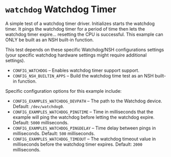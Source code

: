 # `watchdog` Watchdog Timer

A simple test of a watchdog timer driver. Initializes starts the
watchdog timer. It pings the watchdog timer for a period of time then
lets the watchdog timer expire... resetting the CPU is successful. This
example can ONLY be built as an NSH built-in function.

This test depends on these specific Watchdog/NSH configurations settings
(your specific watchdog hardware settings might require additional
settings).

  - `CONFIG_WATCHDOG` – Enables watchdog timer support support.
  - `CONFIG_NSH_BUILTIN_APPS` – Build the watchdog time test as an NSH
    built-in function.

Specific configuration options for this example include:

  - `CONFIG_EXAMPLES_WATCHDOG_DEVPATH` – The path to the Watchdog
    device. Default: `/dev/watchdog0`.
  - `CONFIG_EXAMPLES_WATCHDOG_PINGTIME` – Time in milliseconds that the
    example will ping the watchdog before letting the watchdog expire.
    Default: `5000` milliseconds.
  - `CONFIG_EXAMPLES_WATCHDOG_PINGDELAY` – Time delay between pings in
    milliseconds. Default: `500` milliseconds.
  - `CONFIG_EXAMPLES_WATCHDOG_TIMEOUT` – The watchdog timeout value in
    milliseconds before the watchdog timer expires. Default: `2000`
    milliseconds.
